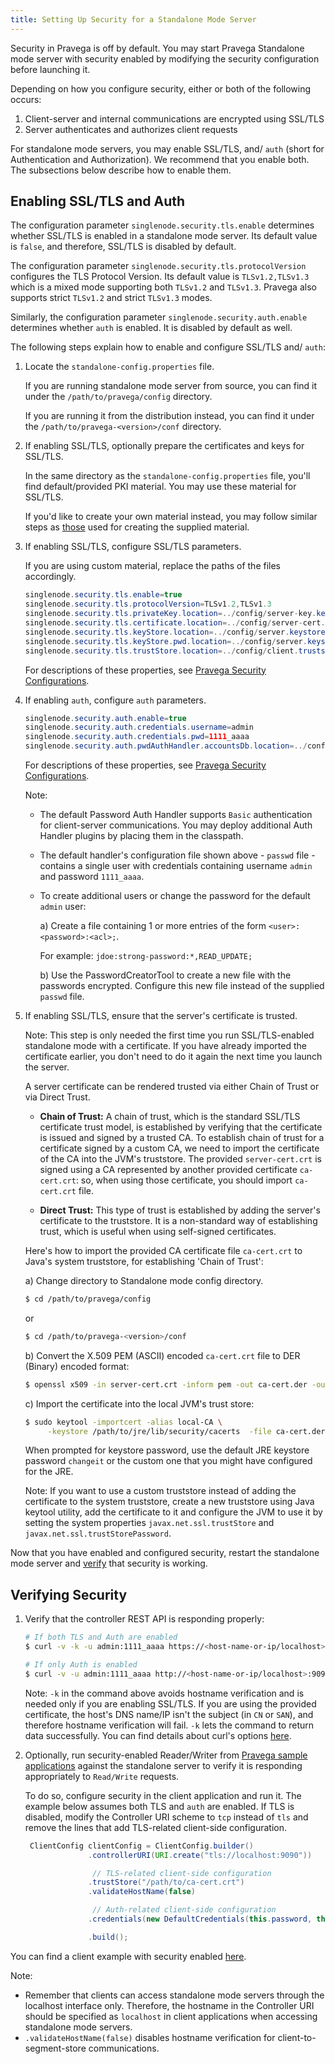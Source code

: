 ```yaml
---
title: Setting Up Security for a Standalone Mode Server
---
```


<!--
Copyright Pravega Authors.

Licensed under the Apache License, Version 2.0 (the "License");
you may not use this file except in compliance with the License.
You may obtain a copy of the License at

    http://www.apache.org/licenses/LICENSE-2.0

Unless required by applicable law or agreed to in writing, software
distributed under the License is distributed on an "AS IS" BASIS,
WITHOUT WARRANTIES OR CONDITIONS OF ANY KIND, either express or implied.
See the License for the specific language governing permissions and
limitations under the License.
-->

Security in Pravega is off by default. You may start Pravega Standalone mode server with security enabled by modifying the security configuration before launching it.

Depending on how you configure security, either or both of the following occurs:

1. Client-server and internal communications are encrypted using SSL/TLS
2. Server authenticates and authorizes client requests

For standalone mode servers, you may enable SSL/TLS, and/ `auth` (short for Authentication and Authorization). We recommend that you enable both. The subsections below describe how to enable them.

## Enabling SSL/TLS and Auth

The configuration parameter `singlenode.security.tls.enable` determines whether SSL/TLS is enabled in a standalone mode server. Its default value is `false`, and therefore, SSL/TLS is disabled by default.

The configuration parameter `singlenode.security.tls.protocolVersion` configures the TLS Protocol Version. Its default value is `TLSv1.2,TLSv1.3` which is a mixed mode supporting both `TLSv1.2` and `TLSv1.3`. Pravega also supports strict `TLSv1.2` and strict `TLSv1.3` modes.

Similarly, the configuration parameter `singlenode.security.auth.enable` determines whether `auth` is enabled. It is disabled by default as well.

The following steps explain how to enable and configure SSL/TLS and/ `auth`:

1. Locate the `standalone-config.properties` file.

   If you are running standalone mode server from source, you can find it under the `/path/to/pravega/config` directory.

   If you are running it from the distribution instead, you can find it under the `/path/to/pravega-<version>/conf` directory.

2. If enabling SSL/TLS, optionally prepare the certificates and keys for SSL/TLS.

   In the same directory as the `standalone-config.properties` file, you'll find default/provided PKI material. You may use these material for SSL/TLS.

   If you'd like to create your own material instead, you may follow similar steps as [those](https://github.com/pravega/pravega/wiki/Creating-TLS-material-for-Pravega-security) used for creating the supplied material.

2. If enabling SSL/TLS, configure SSL/TLS parameters.

   If you are using custom material, replace the paths of the files accordingly.

   ```java
   singlenode.security.tls.enable=true
   singlenode.security.tls.protocolVersion=TLSv1.2,TLSv1.3
   singlenode.security.tls.privateKey.location=../config/server-key.key
   singlenode.security.tls.certificate.location=../config/server-cert.crt
   singlenode.security.tls.keyStore.location=../config/server.keystore.jks
   singlenode.security.tls.keyStore.pwd.location=../config/server.keystore.jks.passwd
   singlenode.security.tls.trustStore.location=../config/client.truststore.jks
   ```
   For descriptions of these properties, see [Pravega Security Configurations](./pravega-security-configurations.md).  

3. If enabling `auth`, configure `auth` parameters.

   ```java
   singlenode.security.auth.enable=true
   singlenode.security.auth.credentials.username=admin
   singlenode.security.auth.credentials.pwd=1111_aaaa
   singlenode.security.auth.pwdAuthHandler.accountsDb.location=../config/passwd
   ```
   For descriptions of these properties, see [Pravega Security Configurations](./pravega-security-configurations.md).

   Note:
   * The default Password Auth Handler supports `Basic` authentication for client-server communications. You may deploy additional Auth Handler plugins by placing them in the classpath.

   * The default handler's configuration file shown above - `passwd` file - contains a single user with credentials containing username `admin` and password `1111_aaaa`.

   * To create additional users or change the password for the default `admin` user:

     a) Create a file containing 1 or more entries of the form  `<user>:<password>:<acl>;`.

        For example: `jdoe:strong-password:*,READ_UPDATE;`

     b) Use the PasswordCreatorTool to create a new file with the passwords encrypted. Configure this new file instead of the supplied `passwd` file.

4. If enabling SSL/TLS, ensure that the server's certificate is trusted.

   Note: This step is only needed the first time you run SSL/TLS-enabled standalone mode with a certificate. If you have already imported the certificate earlier, you don't need to do it again the next time you launch the server.

   A server certificate can be rendered trusted via either Chain of Trust or via Direct Trust.

   * **Chain of Trust:** A chain of trust, which is the standard SSL/TLS certificate
     trust model, is established by verifying that the certificate is issued and signed by a trusted CA. To establish chain of trust for a certificate signed by a custom CA, we need to import the certificate of the CA into the JVM's truststore. The provided `server-cert.crt` is signed using a CA represented by another provided certificate `ca-cert.crt`: so, when using those certificate, you should import `ca-cert.crt` file.

   * **Direct Trust:** This type of trust is established by adding the server's
      certificate to the truststore. It is a non-standard way of establishing trust, which is useful when using self-signed certificates.

   Here's how to import the provided CA certificate file `ca-cert.crt` to Java's system truststore, for establishing 'Chain of Trust':

   a) Change directory to Standalone mode config directory.

      ```bash
      $ cd /path/to/pravega/config
      ```
      or
      ```bash
      $ cd /path/to/pravega-<version>/conf
      ```

   b) Convert the X.509 PEM (ASCII) encoded `ca-cert.crt` file to DER (Binary) encoded format:

      ```bash
      $ openssl x509 -in server-cert.crt -inform pem -out ca-cert.der -outform der
      ```

   c) Import the certificate into the local JVM's trust store:

      ```bash
      $ sudo keytool -importcert -alias local-CA \
           -keystore /path/to/jre/lib/security/cacerts  -file ca-cert.der
      ```
      When prompted for keystore password, use the default JRE keystore password `changeit` or the custom one that you might have configured for the JRE.

   Note: If you want to use a custom truststore instead of adding the certificate to the system truststore, create a new truststore using Java keytool utility, add the certificate to it and configure the JVM to use it by setting the system properties `javax.net.ssl.trustStore` and `javax.net.ssl.trustStorePassword`.

Now that you have enabled and configured security, restart the standalone mode server and [verify](#verifying-security) that security is working.

## Verifying Security

1. Verify that the controller REST API is responding properly:

   ```bash
   # If both TLS and Auth are enabled
   $ curl -v -k -u admin:1111_aaaa https://<host-name-or-ip/localhost>:9091/v1/scopes

   # If only Auth is enabled
   $ curl -v -u admin:1111_aaaa http://<host-name-or-ip/localhost>:9091/v1/scopes
   ```

   Note: `-k` in the command above avoids hostname verification and is needed only if you are enabling SSL/TLS. If you are using the provided certificate, the host's DNS name/IP isn't the subject (in `CN` or `SAN`), and therefore hostname verification will fail. `-k` lets the command to return data successfully. You can find details about curl's options [here](https://curl.haxx.se/docs/manpage.html).

2. Optionally, run security-enabled Reader/Writer from [Pravega sample applications](https://github.com/pravega/pravega-samples/blob/master/pravega-client-examples/README.md) against the standalone server to verify it is responding appropriately to `Read/Write` requests.

   To do so, configure security in the client application and run it. The example below assumes both TLS and `auth` are enabled. If TLS is disabled, modify the Controller URI scheme to `tcp` instead of `tls` and remove the lines that add
   TLS-related client-side configuration.

   ```java
    ClientConfig clientConfig = ClientConfig.builder()
                 .controllerURI(URI.create("tls://localhost:9090"))

                  // TLS-related client-side configuration
                 .trustStore("/path/to/ca-cert.crt")
                 .validateHostName(false)

                  // Auth-related client-side configuration
                 .credentials(new DefaultCredentials(this.password, this.username))

                 .build();
   ```

  You can find a client example with security enabled [here](https://github.com/pravega/pravega-samples/tree/master/pravega-client-examples/src/main/java/io/pravega/example/secure).

  Note:
  * Remember that clients can access standalone mode servers through the localhost interface only. Therefore, the hostname in the Controller URI should be specified as `localhost` in client applications when accessing standalone mode servers.
  * `.validateHostName(false)` disables hostname verification for client-to-segment-store communications.
